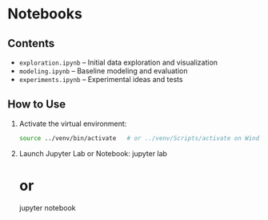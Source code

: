 
# Notebooks

 
## Contents

- `exploration.ipynb` – Initial data exploration and visualization
- `modeling.ipynb` – Baseline modeling and evaluation
- `experiments.ipynb` – Experimental ideas and tests

## How to Use

1. Activate the virtual environment:

   ```bash
   source ../venv/bin/activate   # or ../venv/Scripts/activate on Windows

1. Launch Jupyter Lab or Notebook:
   jupyter lab
   # or
   jupyter notebook

